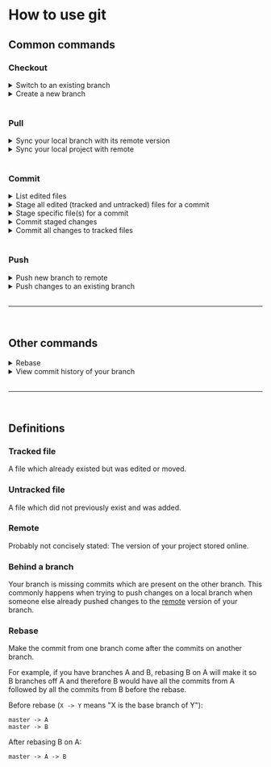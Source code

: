 # How to use git

## Common commands

### Checkout
<details>
<summary>Switch to an existing branch</summary>

`git checkout [branch name]`

- Example: `git checkout bob-fix-all-the-bugs`
- The branch name will ideally be one or more readable words separated by dashes
    - If working on the branch alone, I think it is best to use a unique prefix to make it clearer whose branch it is (like `bob-` in the example)
- If you have a local copy of the branch, it will switch to that
    - If you do not have a local copy of the branch, it will first fetch the branch to create a local copy
- Any changes to this branch will be seen by you alone until you push them

</details>

<details>
<summary>Create a new branch</summary>

`git checkout -b [new branch name] [(optional) base branch name]`

- Example: `git co -b do-something-cool master`
- Example: `git co -b do-something-even-cooler`
- If you leave off the base branch name, then the branch will be based off your current branch

</details>

<br>

### Pull

<details>
<summary>Sync your local branch with its remote version</summary>

`git pull`

- This will ensure that your local branch is up to date with the current version of your branch on the [remote](#remote)
- This is best used when you are working on a branch with other people or are working on more than one computer
    - You will want to pull remote changes before you start working on your local branch, so you can prevent conflicts with the [remote](#remote) version of your branch

</details>

<details>
<summary>Sync your local project with remote</summary>

`git fetch`

- This will sync all of the [remote](#remote) branches with your local project
    - Similar to `git pull`, but it won't merge your current local branch with its [remote](#remote) version
    - Note: This will not update any of your local branches (including your current branch)
- This is useful for operations such as [rebasing](#rebase)

</details>

<br>

### Commit

<details>
<summary>List edited files</summary>

`git status`

- It will list all files edited since the last commit
- Both [tracked](#tracked-file) and [untracked](#untracked-file) files will be shown

</details>

<details>
<summary>Stage all edited (tracked and untracked) files for a commit</summary>

`git add .`

- This operation can instead be done in the Source Control panel within VSCode by hitting the `+` in the Changes tab

</details>

<details>
<summary>Stage specific file(s) for a commit</summary>

`git add [file name] [(optional) another file name] [...]`

- Example: `git add test.txt some-folder/some-other-file.java something-else.md`
- This operation can instead be done in the Source Control panel within VSCode by hitting the `+` on the line of the file you want to stage

</details>

<details>
<summary>Commit staged changes</summary>

`git commit -m "[Commit message]"`

- Example: `git commit -m "Some helpful commit message"`
- This will create a commit on your branch which includes all of the changes which you currently have staged
- It might be easier to instead use the Source Control panel within VSCode to do this

</details>

<details>
<summary>Commit all changes to tracked files</summary>

`git commit -a -m "[Commit message]"`

- Example: `git commit -a -m "Some helpful commit message"`
- This will create a commit on your branch which includes all of the changes which you currently have staged, plus any other changes to [tracked files](#tracked-file)
    - Note: Be aware that this will not include any [untracked files](#untracked-file) in the commit

</details>

<br>

### Push

<details>
<summary>Push new branch to remote</summary>

`git push -u origin HEAD`

- This command will fail if there is already a branch on [remote](#remote) which matches your current branch's name
    - In which case, you should instead use `git push`
- If you have a newer version of git (I think >= v2.38), you can push new branches using `git push`

</details>

<details>
<summary>Push changes to an existing branch</summary>

`git push`

- This command will fail if you are behind the [remote](#remote) version of your current branch
    - There are a couple ways to avoid this:
        - Make sure your branch is up-to-date by performing `git pull` before making changes to the branch
        - Try to never work on the same branch as someone else at the same time
    - One possible fix if you conflict with the [remote](#remote) version of your branch
        - [Rebase](#rebase) off the [remote](#remote) version of your branch by performing `git fetch` and then `git rebase origin/[your-branch-name]`

</details>

<br>

---

<br>

## Other commands

<details>
<summary>Rebase</summary>

`git rebase [other branch name]`

- Example: `git rebase some-other-branch`
- Example: `git rebase origin/some-remote-branch`
- This will [rebase](#rebase) your current branch off the specified branch
- Usually, it is best to first to `git fetch` to sync with the [remote](#remote) and then rebase off `origin/[branch name]`
    - This will ensure that you rebase off the most up-to-date version of the base branch
- I use this usually to make sure that my local branch is based off the current version of `main`/`master` before I create a pull request

</details>

<details>
<summary>View commit history of your branch</summary>

`git log`

- This will show the commits, in order from most-recent to least-recent, for your current branch
- Navigation:
    - Hitting `Enter` will continue showing more commits (going back in history)
    - Hitting `Q` will quit

</details>

<br>

---

<br>

## Definitions

### Tracked file
A file which already existed but was edited or moved.

### Untracked file
A file which did not previously exist and was added.

### Remote
Probably not concisely stated: The version of your project stored online.

### Behind a branch
Your branch is missing commits which are present on the other branch. This commonly happens when trying to push changes on a local branch when someone else already pushed changes to the [remote](#remote) version of your branch.

### Rebase
Make the commit from one branch come after the commits on another branch.

For example, if you have branches A and B, rebasing B on A will make it so B branches off A and therefore B would have all the commits from A followed by all the commits from B before the rebase.

Before rebase (`X -> Y` means "X is the base branch of Y"):
```
master -> A
master -> B
```

After rebasing B on A:
```
master -> A -> B
```